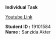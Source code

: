 **Individual Task**

[Youtube Link](https://www.youtube.com/watch?v=4MHbmU0uP4o)

**Student ID :** 19101584  
**Name :** Sanzida Akter
